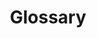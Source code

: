 ---
title: Glossary
layout: glossary
filter_text: Filter tags
noedit: true
draft: true
weight: 10
hide_summary: true
card:
  name: reference
  weight: 10
  title: Glossary
---